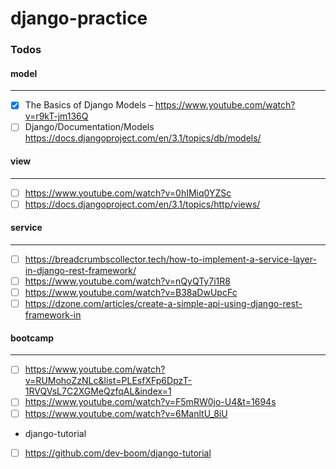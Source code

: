 # django-practice
### Todos
#### model
------
- [x] The Basics of Django Models – https://www.youtube.com/watch?v=r9kT-jm136Q
- [ ] Django/Documentation/Models https://docs.djangoproject.com/en/3.1/topics/db/models/
#### view
------
- [ ] https://www.youtube.com/watch?v=0hIMiq0YZSc
- [ ] https://docs.djangoproject.com/en/3.1/topics/http/views/
#### service
------
- [ ] https://breadcrumbscollector.tech/how-to-implement-a-service-layer-in-django-rest-framework/
- [ ] https://www.youtube.com/watch?v=nQyQTy7i1R8
- [ ] https://www.youtube.com/watch?v=B38aDwUpcFc
- [ ] https://dzone.com/articles/create-a-simple-api-using-django-rest-framework-in
#### bootcamp
------
- [ ] https://www.youtube.com/watch?v=RUMohoZzNLc&list=PLEsfXFp6DpzT-1RVQVsL7C2XGMeQzfqAL&index=1
- [ ] https://www.youtube.com/watch?v=F5mRW0jo-U4&t=1694s
- [ ] https://www.youtube.com/watch?v=6ManltU_8iU
- django-tutorial
- [ ] https://github.com/dev-boom/django-tutorial
